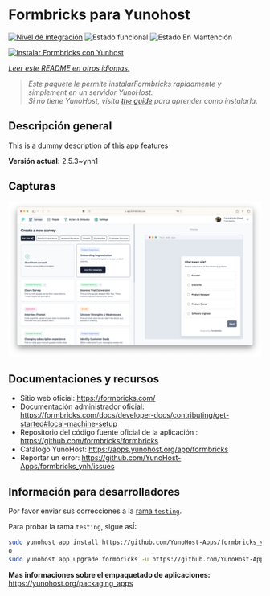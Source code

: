 <!--
Este archivo README esta generado automaticamente<https://github.com/YunoHost/apps/tree/master/tools/readme_generator>
No se debe editar a mano.
-->

# Formbricks para Yunohost

[![Nivel de integración](https://dash.yunohost.org/integration/formbricks.svg)](https://ci-apps.yunohost.org/ci/apps/formbricks/) ![Estado funcional](https://ci-apps.yunohost.org/ci/badges/formbricks.status.svg) ![Estado En Mantención](https://ci-apps.yunohost.org/ci/badges/formbricks.maintain.svg)

[![Instalar Formbricks con Yunhost](https://install-app.yunohost.org/install-with-yunohost.svg)](https://install-app.yunohost.org/?app=formbricks)

*[Leer este README en otros idiomas.](./ALL_README.md)*

> *Este paquete le permite instalarFormbricks rapidamente y simplement en un servidor YunoHost.*  
> *Si no tiene YunoHost, visita [the guide](https://yunohost.org/install) para aprender como instalarla.*

## Descripción general

This is a dummy description of this app features


**Versión actual:** 2.5.3~ynh1

## Capturas

![Captura de Formbricks](./doc/screenshots/screenshot.png)

## Documentaciones y recursos

- Sitio web oficial: <https://formbricks.com/>
- Documentación administrador oficial: <https://formbricks.com/docs/developer-docs/contributing/get-started#local-machine-setup>
- Repositorio del código fuente oficial de la aplicación : <https://github.com/formbricks/formbricks>
- Catálogo YunoHost: <https://apps.yunohost.org/app/formbricks>
- Reportar un error: <https://github.com/YunoHost-Apps/formbricks_ynh/issues>

## Información para desarrolladores

Por favor enviar sus correcciones a la [rama `testing`](https://github.com/YunoHost-Apps/formbricks_ynh/tree/testing).

Para probar la rama `testing`, sigue asÍ:

```bash
sudo yunohost app install https://github.com/YunoHost-Apps/formbricks_ynh/tree/testing --debug
o
sudo yunohost app upgrade formbricks -u https://github.com/YunoHost-Apps/formbricks_ynh/tree/testing --debug
```

**Mas informaciones sobre el empaquetado de aplicaciones:** <https://yunohost.org/packaging_apps>
